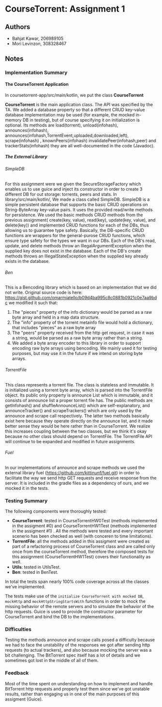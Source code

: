 # CourseTorrent: Assignment 1

## Authors
* Bahjat Kawar, 206989105
* Mori Levinzon, 308328467

## Notes

### Implementation Summary
#### The CourseTorrent Application

In coursetorrent-app/src/main/kotlin, we put the class **CourseTorrent**

**CourseTorrent** is the main application class. The API was specified by the TA. We added a database property so that a different CRUD key-value database implementation may be used (for example, the mocked in-memory DB in testing), but of course specifying it on initialization is optional.
Its methods are load(torrent), unload(infohash), announces(infohash), announces(infohash,TorrentEvent,uploaded,downloaded,left), scrape(infohash) , knownPeers(infohash) invalidatePeer(infohash,peer) and trackerStats(infohash) they are all well-documented in the code (Javadoc).

##### The External Library
###### SimpleDB
For this assignment were we given the SecureStorageFactory which enables us to use guice and inject its constructor in order to create 3 different DB for out storage: torrents, peers and stats.
In library/src/main/kotlin/, We made a class called SimpleDB. SimpleDB is a simple persistent database that supports the basic CRUD operations on String-ByteArray key-value pairs. It uses the provided read/write methods for persistence.
We used the basic methods CRUD methods from the previous assignment( create(key, value), read(key), update(key, value), and delete(key)) and implemented CRUD functions for each of the DBs, thus allowing us to guarantee type safety. Basically, the DB-specific CRUD functions are wrappers for the general-purose CRUD functions, which ensure type safety for the types we want in our DBs.
Each of the DB's read, update, and delete methods throw an IllegalArgumentException when the supplied key does not exist in the database.
Each of the DB's create methods throws an IllegalStateException when the supplied key already exists in the database.

###### Ben
This is a Bencoding library which is based on an implementation that we did not write. Original source code is here: https://gist.github.com/omarmiatello/b09d4ba995c8c0881b0921c0e7aa9bdc
we modified it such that:
1. The "pieces" property of the info dictionary would be parsed as a raw byte array and held in a map data structure.
2. The "info" property of the torrent metainfo file would hold a dictionary, that includes "pieces" as a raw byte array
3. The "peers" property received from the http get request, in case it was a string, would be parsed as a raw byte array rather than a string.
4. We added a byte array encoder to this library in order to support encoding raw byte arrays using bencoding. We mainly used it for testing purposes, but may use it in the future if we intend on storing byte arrays.

###### TorrentFile
This class represents a torrent file. The class is stateless and immutable. It is initialized using a torrent byte array, which is parsed into the TorrentFile object.
Its public only property is announce List which is immutable, and it consists of announce list a proper torrent file has.
The public methods are getInfohash() and shuffleAnnounceList() which are self-explanatory, and announceTracker() and scrapeTrackers() which are only used by the announce and scrape call respectively. The latter two methods basically exist here because they operate directly on the announce list, and it made better sense they would be here rather than in CourseTorrent. We realize this increases coupling between the two classes, but we think it's okay because no other class should depend on TorrentFile.
The TorrentFile API will continue to be expanded and modified in future assignments.

###### Fuel
In our implementations of announce and scrape methods we used the external library fuel (https://github.com/kittinunf/fuel.git)
in order to facilitate the way we send http GET requests and receive response from the server.
It is included in the gradle files as a dependency of ours, and we mocked it in the tests.

### Testing Summary
The following components were thoroughly tested:
* **CourseTorrent**: tested in CourseTorrentHW0Test (methods implemented in the assigment #0) and CourseTorrentHW1Test (methods implemented in the assigment #1) . All the methods were tested and every important scenerio has been checked as well (with conceren to time limitations).
* **TorrentFile**: all the methods added in this assigment were created as part of a refactoring process of CourseTorrent class and are called only once from the courseTorrent method,
therefore the composed tests for this assignment (CourseTorrentHW1Test) covers their functionality as well.
* **Utils**: tested in UtilsTest.
* **Ben**: tested in BenTest.

In total the tests span nearly 100% code coverage across all the classes we've implemented.

The tests make use of the `initialize CourseTorrent with mocked DB`, `mockHttp` and `mockHttpStringStartsWith` functions in order to mock the missing behavior of the remote servers and to simulate the behavior of the http requests.
Guice is used to provide the constructor parameter for CourseTorrent and bind the DB to the implementations.

### Difficulties
Testing the methods announce and scrape calls posed a difficulty because we had to face the unstability of the responses we got after sending http requests (to actual trackers), and also because mocking the server was a bit challenging.
The BitTorrent spec itself has a lot of details and we sometimes got lost in the middle of all of them.

### Feedback
Most of the time spent on understanding on how to implement and handle BitTorrent http requests and properly test them since we've got unstable results, rather than engaging us in one of the main purposes of this assigment (Guice).